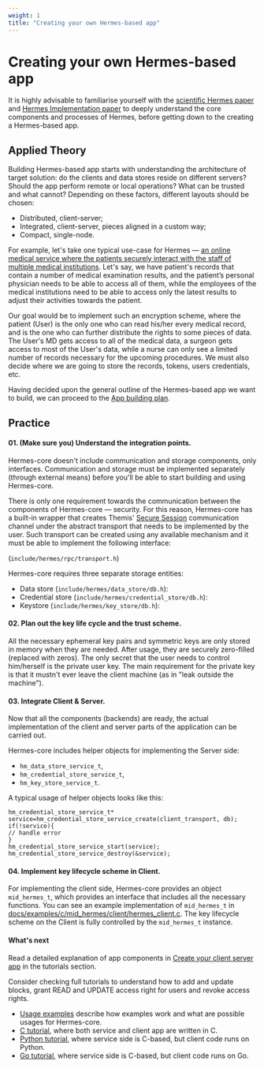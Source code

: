 ```yaml
---
weight: 1
title: "Creating your own Hermes-based app"
---
```


# Creating your own Hermes-based app

It is highly advisable to familiarise yourself with the [scientific Hermes paper](https://www.cossacklabs.com/files/hermes-theory-paper-rev1.pdf) 
and [Hermes Implementation paper](https://www.cossacklabs.com/hermes/implementing-hermes-based-systems/) to deeply understand the core components and processes of Hermes, before getting down to the creating a Hermes-based app.

## Applied Theory

Building Hermes-based app starts with understanding the architecture of target solution: do the clients and data stores reside on different servers? Should the app perform remote or local operations? What can be trusted and what cannot? Depending on these factors, different layouts should be chosen:

* Distributed, client-server;
* Integrated, client-server, pieces aligned in a custom way;
* Compact, single-node.

For example, let's take one typical use-case for Hermes — [an online medical service where the patients securely interact with the staff of multiple medical institutions](https://docs.cossacklabs.com/pages/documentation-hermes/#hermes-usage-ideas). Let's say, we have patient's records that contain a number of medical examination results, and the patient’s personal physician needs to be able to access all of them, while the employees of the medical institutions need to be able to access only the latest results to adjust their activities towards the patient.

Our goal would be to implement such an encryption scheme, where the patient (User) is the only one who can read his/her every medical record, and is the one who can further distribute the rights to some pieces of data. The User's MD gets access to all of the medical data, a surgeon gets access to most of the User's data, while a nurse can only see a limited number of records necessary for the upcoming procedures. We must also decide where we are going to store the records, tokens, users credentials, etc.

Having decided upon the general outline of the Hermes-based app we want to build, we can proceed to the [App building plan](https://docs.cossacklabs.com/pages/create-your-client-server-app-step-by-step/).

## Practice

#### 01. (Make sure you) Understand the integration points.

Hermes-core doesn't include communication and storage components, only interfaces. Communication and storage must be implemented separately (through external means) before you'll be able to start building and using Hermes-core.

There is only one requirement towards the communication between the components of Hermes-core — security. For this reason, Hermes-core has a built-in wrapper that creates Themis' [Secure Session](https://docs.cossacklabs.com/pages/secure-session-cryptosystem/) communication channel under the abstract transport that needs to be implemented by the user. Such transport can be created using any available mechanism and it must be able to implement the following interface:

(`include/hermes/rpc/transport.h`)

Hermes-core requires three separate storage entities:

* Data store (`include/hermes/data_store/db.h`):
* Credential store (`include/hermes/credential_store/db.h`):
* Keystore (`include/hermes/key_store/db.h`):

#### 02\. Plan out the key life cycle and the trust scheme.

All the necessary ephemeral key pairs and symmetric keys are only stored in memory when they are needed. After usage, they are securely zero-filled (replaced with zeros). The only secret that the user needs to control him/herself is the private user key. The main requirement for the private key is that it mustn't ever leave the client machine (as in "leak outside the machine").

#### 03\. Integrate Client & Server.

Now that all the components (backends) are ready, the actual implementation of the client and server parts of the application can be carried out.

Hermes-core includes helper objects for implementing the Server side:

* `hm_data_store_service_t`,
* `hm_credential_store_service_t`,
* `hm_key_store_service_t`.

A typical usage of helper objects looks like this:

```
hm_credential_store_service_t* service=hm_credential_store_service_create(client_transport, db);
if(!service){
// handle error
}
hm_credential_store_service_start(service);
hm_credential_store_service_destroy(&service);
```

#### 04\. Implement key lifecycle scheme in Client.

For implementing the client side, Hermes-core provides an object `mid_hermes_t`, which provides an interface that includes all the necessary functions. You can see an example implementation of `mid_hermes_t` in [docs/examples/c/mid_hermes/client/hermes_client.c](https://github.com/cossacklabs/hermes-core/blob/master/docs/examples/c/mid_hermes/client/hermes_client.c). The key lifecycle scheme on the Client is fully controlled by the `mid_hermes_t` instance.

#### What's next

Read a detailed explanation of app components in [Create your client server app](https://docs.cossacklabs.com/pages/create-your-client-server-app-step-by-step/) in the tutorials section.

Consider checking full tutorials to understand how to add and update blocks, grant READ and UPDATE access right for users and revoke access rights.

* [Usage examples](https://docs.cossacklabs.com/pages/documentation-hermes/#building-example-apps) describe how examples work and what are possible usages for Hermes-core.
* [C tutorial](https://docs.cossacklabs.com/pages/c-tutorial-hermes/), where both service and client app are written in C.
* [Python tutorial](https://docs.cossacklabs.com/pages/python-tutorial-hermes/), where service side is C-based, but client code runs on Python.
* [Go tutorial](https://docs.cossacklabs.com/pages/go-tutorial-hermes/), where service side is C-based, but client code runs on Go.

